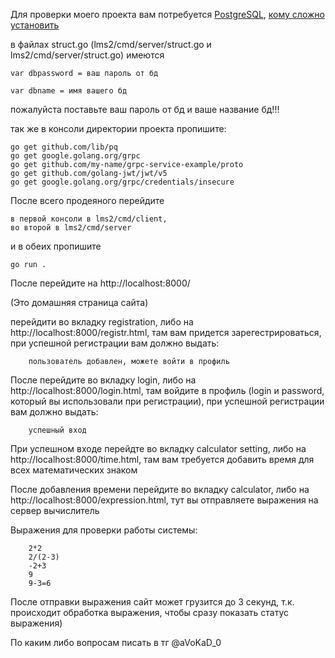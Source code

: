 Для проверки моего проекта вам потребуется [PostgreSQL](https://www.postgresql.org/download/), [кому сложно установить](https://www.youtube.com/watch?v=aLDMDR8FKuk)

в файлах struct.go (lms2/cmd/server/struct.go и lms2/cmd/server/struct.go) имеются 

    var dbpassword = ваш пароль от бд

    var dbname = имя вашего бд 

пожалуйста поставьте ваш пароль от бд и ваше название бд!!!

так же в консоли директории проекта пропишите:

    go get github.com/lib/pq
    go get google.golang.org/grpc
    go get github.com/my-name/grpc-service-example/proto
    go get github.com/golang-jwt/jwt/v5
    go get google.golang.org/grpc/credentials/insecure

После всего продеяного перейдите 
    
    в первой консоли в lms2/cmd/client, 
    во второй в lms2/cmd/server 
    
и в обеих пропишите 

    go run .

После перейдите на http://localhost:8000/ 

(Это домашняя страница сайта)

перейдити во вкладку registration, либо на http://localhost:8000/registr.html, там вам придется зарегестрироваться, при успешной регистрации вам должно выдать:

        пользователь добавлен, можете войти в профиль

После перейдите во вкладку login, либо на http://localhost:8000/login.html, там войдите в профиль (login и password, который вы использовали при регистрации), при успешной регистрации вам должно выдать:

        успешный вход

При успешном входе перейдте во вкладку calculator setting, либо на http://localhost:8000/time.html, там вам требуется добавить время для всех математических знаком

После добавления времени перейдите во вкладку calculator, либо на http://localhost:8000/expression.html, тут вы отправляете выражения на сервер вычислитель

Выражения для проверки работы системы:

        2*2
        2/(2-3)
        -2+3
        9
        9-3=6

После отправки выражения сайт может грузится до 3 секунд, т.к. происходит обработка выражения, чтобы сразу показать статус выражения)

По каким либо вопросам писать в тг @aVoKaD_0
